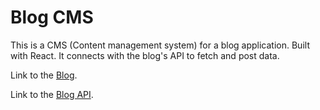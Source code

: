 # Blog CMS

This is a CMS (Content management system) for a blog application. Built with React.
It connects with the blog's API to fetch and post data.

Link to the [Blog](https://github.com/rejnowicz281/blog).

Link to the [Blog API](https://github.com/rejnowicz281/blog-api).
